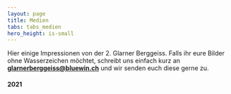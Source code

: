 ```yaml
---
layout: page
title: Medien
tabs: tabs_medien
hero_height: is-small
---
```


Hier einige Impressionen von der 2. Glarner Berggeiss. Falls ihr eure Bilder ohne Wasserzeichen möchtet, schreibt uns einfach kurz an **[glarnerberggeiss@bluewin.ch](mailto:glarnerberggeiss@bluewin.ch)** und wir senden euch diese gerne zu.

#### 2021

<script src="https://cdn.jsdelivr.net/npm/publicalbum@latest/embed-ui.min.js" async></script>
<div class="pa-gallery-player-widget" style="width:100%; height:480px; display:none;"
  data-link="https://photos.app.goo.gl/hFTS9tkVXmt7oswq6"
  data-title="Glarner Berggeiss 2021"
  data-description="127 new photos added to shared album">
  <object data="https://lh3.googleusercontent.com/VEnMdELXfcfWYACVNsrBBoItCwcoss42enLdxX0Am0ZvfZYGqGQItnn_r-eV7IacTVM_DHxMj-3MdxE24KV04ixCq6On2v_JROv2t4A2oj1qCS3Rw3uVgTBGfQ7HxSJh0i9j1DP34g=w1920-h1080"></object>
  <object data="https://lh3.googleusercontent.com/85vxjx7l6jLkIlzlo6jDFFvmUQRVsp9A8F0pD12weKdv4wJl2hhe7mTbSoXnGdfrSEoTlJbNuMZ5cyqscQM1usBXan3q783dj7tdotr2apsblpx_sRdimVeFzcebEMNe4R-YziSGrA=w1920-h1080"></object>
  <object data="https://lh3.googleusercontent.com/1kYia5gQD3BYpKPxdhe95adKxiyQhakZH6I9CnoLrb_U6J0cw-AsUrEhzp8QheI5zzpC8qLSa_syNMoqDIlfnsqcazbewyF5NXzcGhAU4SKCpEDJQRPwiCBLA8ZjNTnR1tGO0sG-1A=w1920-h1080"></object>
  <object data="https://lh3.googleusercontent.com/PtGNmT-QnWr06VnQyI2ak7VU7oYDDiZ5YSpgFT0EsVfTZVRhN7P9uuZ3WvOzTZoghqhqiNhPp_E8PnPHY4t6hOFPxnuTSD966BnnUo3xTi8vhnI235VS1Gf63Ns0f7-kS3d2FtgiuA=w1920-h1080"></object>
  <object data="https://lh3.googleusercontent.com/aSLmjS49PHZdeV31CRiocymASIyD91L7ht0rxjDYWRI1O1AOX2opQTE-FuQlT9HfvrAGrvP-FuzdHMbuYpus5Q0YykrIHcfqYdHJUCTu3zc_kFGnGadgyMa1xhp6O-f3tnPss1QySA=w1920-h1080"></object>
  <object data="https://lh3.googleusercontent.com/MDVWLzGIDCXePSRIZQA0Pu_uCfOyZbq39CdC3bLvML4lWYYovlHo470GtgWYXWnQK2rrwB_jYTHuhZT-kmfyzvWl5HRQJ3_s7kEJ4yM0bZonljvKXef33UDkal4EvOa2o1DQLWICcw=w1920-h1080"></object>
  <object data="https://lh3.googleusercontent.com/6EnHva2W_2poIUb6zN05kz-i4vpHNSV1ioLBNjfIvm0l1By37Ncn_Aunea8MhoGnSnQ-vtRe2e9khzHSCffTFsbImzF_eQI4PPBhx8uTHhlfeLLjBchtcuCuctSrU0r3ZpS6H1vHXA=w1920-h1080"></object>
  <object data="https://lh3.googleusercontent.com/54kJQcdla9qdtIQMmvWJ5UsCWfLL_1c5NsKMn0M1itk-N1MHly91FEkqvWEWfhVy8Qk1G3uXSz2LgGBiyifGbxtyPX7eQVe0HoAtVlwfAi4v3lRQR2ltXo44SF1oR4BjRe5x5DwYHw=w1920-h1080"></object>
  <object data="https://lh3.googleusercontent.com/MVDi_GVP7RlcgX3eLK_OHj6bfJrRSL7oa9lMa7NNJ1LsI-OH5ac7xx9jb-YlIAI9hG0voPNNLLV_SnGAej66FLjchrbu_VrSyqgxEdzNuSkqkYrZG0OhymKTCu3810NuePw7heClUA=w1920-h1080"></object>
  <object data="https://lh3.googleusercontent.com/B2hIQ3p21WRcI1MXdYnSAUcfpO7U_qbniKLiQ35YRDtv_B2tlbeVA7yKkp9g6Je7PpOgQ2shwOZ-HNrAjGq5RJ5p7Mukd7zTuNesa95LuowNv3ueIcQoKNORDyp1wgjrtKoPp2jRrA=w1920-h1080"></object>
  <object data="https://lh3.googleusercontent.com/se-0JC5gAXOiTFhe83-XDLuQt6jxUrr_EzQaf8s0gAjp72_I3sty0YVuP29Swoy9hPWmPmjvsgKiej8pY4qWEbx_Hx2QTqOHWQ9T_u8ez4Au3JTdZcQkusiOXJzzai3OhSqz6aMi2A=w1920-h1080"></object>
  <object data="https://lh3.googleusercontent.com/h6eH-e58fQ0bSs5yKRYFP7tQBjtVe-a1KqSUI2LGv1MAaCWhPhNnoPYhYIcYGY7ezhQiEUyQJkJyWGPILE-hMs_25xQbdW-wFDUbimKJCYVEae3bxZ3Zv9k_zgGL1VyjEamgqPM2PQ=w1920-h1080"></object>
  <object data="https://lh3.googleusercontent.com/hWzZ2GLt6c6h3jceCzGSBBrp8iM_jnOWt8uOjYvVfr2i-mau3kORCSEIISee2pNYyeIQUZ6daL3GS29PlhHiNT0NWJVDFDWvJLTc645YTieWpIq8VAOZy6Ozoor5YX5o9S5jz0iSzA=w1920-h1080"></object>
  <object data="https://lh3.googleusercontent.com/T6mlQY5ijaDntBKgN_ppgQOdC1I2VG2OqZyqOs5_4XcL9b_Ck1G4PYfxfP8dHYXvbW9r8ezSbzV3m1wz29gC4fLT6boDtOxdJAV4TeHfiHmxVE60YJmnQq36ZcPPrQr7bLoW6XLTrw=w1920-h1080"></object>
  <object data="https://lh3.googleusercontent.com/9jcMZukoOJDnbeYx2iM8krbhy4T96f7INdAGy73rVxAruTw88fr21gdUewnvacHksPFg8TLWPUaHKKYf-ucMm20xjJvCykfeKWnP_Nd8Y-7mBwCl9dUfjJfab8dAmXyODhm9IWwudw=w1920-h1080"></object>
  <object data="https://lh3.googleusercontent.com/-NzOhF0qSK-4MAh2ciq-VqK_BGvrhnS01Qr_byKpSfGFU1wHf39Q2HJ4pDeJyP3b_wGE3mdkjhUd4DITuWXy0vNuLGDdZAzlj-A_lrq8CB9rUegt3c_n9WwZXCN6RIWpwcFw7zoqrA=w1920-h1080"></object>
  <object data="https://lh3.googleusercontent.com/25QGyvaAYFWTxwrcOPahHPECisj_D2Lix61mJkl4BHZyOqMWDKizKueNiGE2_7q4f48tmORX2gTtbQXoTyHDF9gBYa09FbuvRA8oIYB34AaaN3gpR-PqNe6J0p5lANH4wkqd4MiOvg=w1920-h1080"></object>
  <object data="https://lh3.googleusercontent.com/_o-MNHCPki-NvViSXr6OfaWecUm58OUpHI4Xi1wGFuq_r1-NkGoTJl-RsIkmeB-Dd8gsjb9Z-RxT0g-_w82prTqyKobEKWWlh8kID1n1O5qMZfrtCto7pCVQCNoiVpBMRnAOLyFTIg=w1920-h1080"></object>
  <object data="https://lh3.googleusercontent.com/JmmuyEvxHjLqcTp9UCMwCmkrjfUTSB-PLfiLpSeCmSelpIXNfMRTN7to2vYDE-5_X914KtwqPgMxc_381lApBKP4gEEnj4UT2gPd2icG0N--uoz95IqjYy7CeX0CnildM2d2KlPumw=w1920-h1080"></object>
  <object data="https://lh3.googleusercontent.com/pi1QLkRnWPPHgO1ZkJBm1XacpXkbpu71oUT0_EMNfYYFrVjgFJrZX4ek88JAoGEMD_1uMVlNXffjKIK8z_ibCLPzURvickkL564jHJZMsUa0Fh0swGUnoekLEETZXYFA7SncRVfoRQ=w1920-h1080"></object>
  <object data="https://lh3.googleusercontent.com/Q7KcQs632cmzSGZmvFaNKm5XogqH12qSV9OOHbVRwVX_4ZRiQKXIAiLZMruaobJmKWnTylaiqi8f6x90b8vkX6X0AZa1Z_NXhiORqswNn877w3ltoHMPxCjAniZiNOzFucGuNcGsQg=w1920-h1080"></object>
  <object data="https://lh3.googleusercontent.com/pXo-X7CUnaZATWBOeeIY7NX9Jh8fta0PE5C_4ixcZzndISnSgCddPZGxMpBJKJgm-CssWLPfb2peHr7CKfcIwGCA8ujCH8C5RCdUKf_PRiVKKQp-xTNwsFhCpZ1eii7MtjZw5X8WYA=w1920-h1080"></object>
  <object data="https://lh3.googleusercontent.com/bMVBqVaObZwS2oo4R0qK81q1lFjkpeduJbwT3xW0gKcGQrjeJE6QUMjamlqx9sCnqf-ihTo0FkazdjgJZr-G6E7bTNxGR-8SRjurRLZLsfbtFLPJURIe5esr6no1YhuTv0Sbr_dYNQ=w1920-h1080"></object>
  <object data="https://lh3.googleusercontent.com/eADSXUWNevYCqHvL213y0_JjjWJiOdP6I05HvEbu3GX85ZPp33cr4uoLAEag7K1P7ZcPVEjMoRWzvJIYtRyAb1rna8vnBQXzQHlNM-st_9K8IFOSuUE7O83CLroFiwnIXdWcWAAMNA=w1920-h1080"></object>
  <object data="https://lh3.googleusercontent.com/FLhTT1I4Q2qVjRGR7XuVkNBmrVpOTIQnA886iM5eg9WCT0x1mSls4OWtLRlrj40vxblLB1G1D5AjSM4q4fNEd0RJllPehbW7mhYO6PRtsRvg1VPhvrcox2Ft6wujJJw2mPVB-lGH5A=w1920-h1080"></object>
  <object data="https://lh3.googleusercontent.com/dmRQ1zTi-9xmyMnHLquPeDljMq_lqx5Owcj5Mys77K5vqh0TnVMar8JGZK9d5k9slT3PMONg5TClPI1NgDEqJNwSM02BBuvHxVbTQ_r6j3JHXwgOK5zBbtlKYE6nHLgTfBKOUg-UlA=w1920-h1080"></object>
  <object data="https://lh3.googleusercontent.com/tjg1MNgKDB7ka_Wk3J4rpHkPHaEM5hWJ7C7O5l35IZZIXs3F5LrgWyTu8V6n--oQ-mbCsuYnWLbFtRsF29j0EZXgXsDv6MmTnRFcNrjkTJlgZBCRcaPptbGVg2LBCPC6XOSxvQ0zoQ=w1920-h1080"></object>
  <object data="https://lh3.googleusercontent.com/YUmTAK_6Et89NFSAy7d5_D_OcNZlckM0EDdNIE35ldjMcxUS1dOP03ce1ME2Ygwy-8N8u8As5wzZS7QMAbwI6RHSIqIy0z6mxLF6zWR7auh4eu73J9r96npKdQRwNUIhOB0bsnAaug=w1920-h1080"></object>
  <object data="https://lh3.googleusercontent.com/TEyHoVfIVvXT1SwhwJc-Pf1sViQvpKeZytko-s5m1yRLEAIMz2hoQFoP_vXWJuC1VHDWsoR0NrLY-2miruQgolzMI6xyHyCxhV8L9_HxcHNBWKa3q8N9sgtyyckh1X6duTEN_S9JVw=w1920-h1080"></object>
  <object data="https://lh3.googleusercontent.com/U3pizrPhLADautAGxMzji_ovEfkLcSpP3NhkvEkt8d92FK-enDVpUw5X3l3V--yFdElsAXTL8lR3xU0TUjDrzpiVCjR-tLzf__PvFiNC1HpSXQr6BKX9RnaAii92fFdCAmQi1KS44A=w1920-h1080"></object>
  <object data="https://lh3.googleusercontent.com/RDwK4fbwQ_Q0vEcRhz9UcZDV_cSy3cK1adjICShg6EgF4ZBdWKQQ18V2_35GdDA7OIGDe5qOe15hUMV1tgPpaxC3Qu2mjiKTsiVubmBEm639qOYvm1HKJcw_1aIQWdcWiYa07td1lA=w1920-h1080"></object>
  <object data="https://lh3.googleusercontent.com/Ph_OlRB5jscPsICyjjiHOTWgxnlsnD-nKUEYSQgZRbPxSnhhzUtghTjKCP_UECYsv2H1MYGuApcHFG9kYDXX5Xg_bbqL0vpqGnJOWlUt48JLNM3leIT4NmDOA6EXR1Vazzz5C-Nskg=w1920-h1080"></object>
  <object data="https://lh3.googleusercontent.com/5RLFcUDBOGnJUYOO5Z8ZRB2388Xb6GFhRNv5AOmzzJH7InIxv-KoJF6_tPYQgMcCZt5cFah-XpKBm491oYcQgAkHrHpvrRjBxZyxGS8xhWQ2kEJ-MZHPUFKL0yrJttykdMxTEPIcdQ=w1920-h1080"></object>
  <object data="https://lh3.googleusercontent.com/nauNy1Mdoap-FNVkb7sMkbHHtZmZb04E6Lx4JhrFl5d6Yka2SWaK0bT7At6K5pkJGGK3Vi-IC_BuXe9-pvT-h4dIfoFiSXLMtllu4V76bFB9gsqjEKurXAs7JFPpZNwx7gqNdKapdA=w1920-h1080"></object>
  <object data="https://lh3.googleusercontent.com/7vE_KDygKYY7O9WUDkwMy87UGjlf4KkKlvK70BaKInRjCchKIU8eYeQUdJqjUsWaWsmC8Kr863JmpmSCxM3GggshNLNVQ_61-lZ1TlbfNzGOC6J_5CLSze007DUGYpYpFzaEcmg8zg=w1920-h1080"></object>
  <object data="https://lh3.googleusercontent.com/-I2ZWQ04-W5Ux-bAmh3j7TyOtUlLlqgpFbf3gOJSpzqhd9CYX9ZBwDi_7gkxrB_hLayEPSMh9oIhZzVjctET7HQQw4wtrCJmD-1u7dJh8WI5vU-bO1du7jjQwGqVF_xUByvtDzJH3g=w1920-h1080"></object>
  <object data="https://lh3.googleusercontent.com/OnQBxEBp09fv1fr9pQFFRaftJQBHyO8lhovbfd2VEC_rO8vVxYskC9iLFiv6KCzi8uifguP57Dxkzlc8ZQ4uYAbRRcyaOKHJ_8PadtxRC-N6dzB1DgQaevLzysBjUXZS9UVbXbTcOQ=w1920-h1080"></object>
  <object data="https://lh3.googleusercontent.com/l7mtbxkYm9bHfUZ94ST-DsjdJJdPaKxht_CUCeV9_6S7MyeY3tHsdamTVjE_dOkBpeod0-SpAAsfYlNR88bMXRpjJubaiKsJZ2elQ31fn5kpOMBBppcwCj7L6huBaD-ckVLFlahX3Q=w1920-h1080"></object>
  <object data="https://lh3.googleusercontent.com/bqgoVcQ1_gqhGjjnhy6OzW4y_f7k4_xBlYiZa-o9NlwMOABAGLbzn0AP7FUT83j8EndI6NvD02E9WzGyoa3XWW1Aaw_h258zP_Q9zDghcEBgT2VE8v-iYKZOEvDb6nZItFysf13Qng=w1920-h1080"></object>
  <object data="https://lh3.googleusercontent.com/tZADeFeYWfKq5bbfCnK7qsmud4LbKFaftzPtiH6srt1l3U5rtyelf9MW4N1eCxTdVZCXx2V3dmDf6Nz4tGWa4Wnf2QCotB4q8sBDNTpnJU0gbin1pt5OE59W9yT4BEiYc77GFqnjew=w1920-h1080"></object>
  <object data="https://lh3.googleusercontent.com/EDfhCYzaMasMAgdlPMTB1Ij_uyNpyTd0kuc9Emur2xoTFYLmhOnjPEEsR_Tc7tQysi6nFugDTY6_7r0AUaEatwvlELq6up1KY_hAyVg55A_JzAkokjL3Yf4A7z_2Af2MSmyBZ-r3Zg=w1920-h1080"></object>
  <object data="https://lh3.googleusercontent.com/IoyxafKNo0YcL8w7il2z3nDquHsZdGt2i1771MGLwdU7WHtYkqJd5qOnehQ2X-GStybB_0rTKcEI51WhQPFjbGVaihFOumhUKHcaRAMYIyPvv4MfLVtcdjAdezZViNG5L-BKYKbrlw=w1920-h1080"></object>
  <object data="https://lh3.googleusercontent.com/TuwBd4OPHne8MVfiRTiH5qZ_320u_OxyNiuWhskDjU7NFC7ylIjMd2-DbYIPSBwUTJ4mvqZAGt69qk1-e2uoKpx9nQaBbbSFciYgjEoK_ZOrRfMWeZjbx6JwdGgJFr1BNmX_gx290Q=w1920-h1080"></object>
  <object data="https://lh3.googleusercontent.com/cxPpATRjNEVV0hdXR9Uv3bq91GG_2Q4GFbRrKsK8ThAKj-ErD1rV9nHK5YbC3B-R6LwCaEKMb3Ba79fnV8nj9PWOPwWh2gJx2FIh4XNB7ywj3bi4FlkL5kXB4OigyCNDAmPeTNLc7g=w1920-h1080"></object>
  <object data="https://lh3.googleusercontent.com/R3X_9pdRRCJ_9IH87CC6tWZQAmw56ZPrjLOyNTavcb1W-exbfX-F_R-XfVh77-UhiW-cSRJ-P1oOozzG9pWrPmVsBTMvXdTU4Mtj-UexXjwiOj7orGIsRctz-OTJbTRoZAdpsqnbZA=w1920-h1080"></object>
  <object data="https://lh3.googleusercontent.com/33Hx8ng3vkLz-WSmUJ9EYRQEoxrsmvsQDtBnuIsQ_EUXdsokXoWY241bsSSaMFu75ahUXKR2xmDMXgxcsjArirE1Y4mPUBQPL84Vf-1z1VhQzi4pB21QEbqf_WSVLOnHwE0SfpPWww=w1920-h1080"></object>
  <object data="https://lh3.googleusercontent.com/5Q4MUawmDZOeZPK6VeBs8b9zluB1svHTCnbskHsej5C93b0svY-Jzkw3aT0RDM6UZ1VJBTO5q9x1mgeWoVppfi9BfWSlTopqzVFVqX2r7_uiwRw7hULumqtWqfSocE-EOrO3poVGhg=w1920-h1080"></object>
  <object data="https://lh3.googleusercontent.com/zpCPeHYsPh7G9am-4Pr6vkQXDzGz-wkGP4vQs4INeZbcpuOjMte_9WNe5BX4yIpDmDv1S694XX3rP8RacFqEn2Fg-ydiT5_JXOIkJ6NuaG-fvZBjI2SuglarY-DcgE6X1mwhD7_9Qg=w1920-h1080"></object>
  <object data="https://lh3.googleusercontent.com/jIkkljGzBNTEPeoRcd9rYtnxbsB5DO5K0gHNT_VrKzhSCL2yLIUYahr305P7YxwyXE3W79YEHfHYG9CEaKVEoBpso8Qh5XHnYcOWB3oc0ObCzTYdzYQdyXBMRk7_Kjl4LugHXGoBww=w1920-h1080"></object>
  <object data="https://lh3.googleusercontent.com/_EQRC7IXPfZ2zLLW3-TUf6r8QjG46OGWmpYILuTo8-qEKh_9uxeTiTWTQr_j0Rj4FzSdolxvC7S9hh1Srou2fje1ghznwcMB8QMXCTKj_f4zMAD-Wf6dfopp9VjPFmGABlo5JFVPsw=w1920-h1080"></object>
  <object data="https://lh3.googleusercontent.com/OG4vGNDid7qsqBHrzKGs8HK1ipzkO92wLBzU27PcSw8pp8sg0RsMCkCAL-vKeicXYIgcfYSynODcQqYxo-1gNFtJeqNIzL8cpwtO5lLt9johURaFtjVA9Ssu_nv2OeJW0hIqqOw_5Q=w1920-h1080"></object>
  <object data="https://lh3.googleusercontent.com/tfDYWZ8N5Sct5ZqRu9W66Vt-wQam4l4J19fDqdsMA37y4bOnFx03afE5-X8GKWxx7sPceIFdz03JdEj-Q-KQyKm6RfcXvturfzcYXb5hazRUdF75n32e9l5_ByzjiZmHT21Y_kSCZg=w1920-h1080"></object>
  <object data="https://lh3.googleusercontent.com/xi-YaWEFk2rdH0C15-7dncNaBgQI6gwCjVMXqdskgUzvadqfRwOFM0Aucmr1wx4U9wiOOLYEo2RXQ9NyhjgWTZA85E_T38qODJmW9gdi_HEFuxk4eXb1TZ--5xZ3d5cDZu0ONBYUqQ=w1920-h1080"></object>
  <object data="https://lh3.googleusercontent.com/4ovc8yvqo840v5J2OVq9wBNK06ip0tyLo7OKW8FdDT-0n9a-kSiSJhhHalDfcn65wqSaQ8ikgfrgq_RJykbPkHAZu0ukzyDUCnO0T-rervelO_CfLQgHxsHzjxFakSvkydZ0r5B-SQ=w1920-h1080"></object>
  <object data="https://lh3.googleusercontent.com/ho5fDbfYEwA4vfvgihSvAMtS0MBPD-LHbjx9tNJPQQ_Wb9fOWjKmhEV9lcDPuuUP5XwKrkFIWCDq1BfnHgOJ68rhRjNQXEFllMG2vIX9VVnncN5Es3BZUuPHVLNNyhy656taKXhxlg=w1920-h1080"></object>
  <object data="https://lh3.googleusercontent.com/eaKorBMtqxyoc3vGcrc0gLre8eRtUTJd41vF9iCDFrqTVWh63xjD1meH-ZjxtjoptkVhjIZE2XdvmiPyjmq0tHi_MrLucszRs7_qvQWjcKWjsXRgBfDDSZDXEtoOXKQwajYXZz_USw=w1920-h1080"></object>
  <object data="https://lh3.googleusercontent.com/9dIXY08165SuI4kFawm-wFHwLixWxmN-r7XETEDYIuy3TvGFHF4Tf2CrOTSc6H_ea5dzyDYifMP6u4PGt5zXWIVVPyJFf64PkmnZJLuR_S0H8hc2HxM4NILtQwYWRpHl4a-9XQUleQ=w1920-h1080"></object>
  <object data="https://lh3.googleusercontent.com/WA4s1eKAwnFBYZjOxlGsfufu3MUbGpP6Oy2nqsGiM-Wz0fRH5_IS_vXnY3_dnqozR3BiANAoCuj1PDr6McCADErahyvewjXDU0pvMQ39rA3MUZ3jAyG2liQeEeebzSIXxnbHLWssUg=w1920-h1080"></object>
  <object data="https://lh3.googleusercontent.com/z9megRvudb7whAE3I4S7uBHmJAJzRAq5VAZW_-zrZp3f5l4jM2a0cPDbVS5RfJcc3DZUr2EmfbDegSFhM-RXzD9ZDcJy5nX8E1hyo3JU_3aqQL2Q_UbPgRPYstk2kR1sq_JWZLgsYA=w1920-h1080"></object>
  <object data="https://lh3.googleusercontent.com/hDgGf2rP5LVSgHiN1SAaltPB0NHAUCXYjU4LBc5Bj1ckqXSDoNJA0JHyWSBKMBy_o2ekaBlr4JU1VJWad2MhGKUWlkN4P5JY-90l1_kD5-SX55GMv_vgvKq_S-soqPZ2SkAm1-gOlw=w1920-h1080"></object>
  <object data="https://lh3.googleusercontent.com/CfllMeEuKBtaqihXkUPmEvROGrpv3aN172BsrLKQTKV3FCN5dN2A4ekDpBY2XG5Ipswf_bdhiEDTuan6kmCJDiQ8gVsta3hcUPf4LuSbha8P4nXOw8DvpBgAINO6wXkIK0Vpsj7DTQ=w1920-h1080"></object>
  <object data="https://lh3.googleusercontent.com/-PTJVpTogCm-KQTLSe9RPM7UbCEo5RHf8HC2JQ6Dq5ubamuS2_7A9yYj5QgiNu9aTjEa1UTewS-12ib8pFeDnVO6SReeNmcPDQmYJLDjsMRKPxuCjH5_bAsRzqIdTy9T0nHYmAwL-Q=w1920-h1080"></object>
  <object data="https://lh3.googleusercontent.com/MUqN146oXJ4MtKOW9hNMpIT2X9CcETI_hmI4VTNlHMeMblEz_FdB1KJioTMbrUGoN3c8VROkkwnQ0wUTJ3kvEk1Xa0gYE5pEtpA17UHAWj21X_H5AKj7y_1GUfw9MZT4dxlU6ld-ew=w1920-h1080"></object>
  <object data="https://lh3.googleusercontent.com/Qxve_wQ-uz1zlCfkyGpuQCRicGSwU6yS9Cwv8endi7hpeDN-tzL0PCdl-8vd7JfuXyWK-UEyhXGZKFDJSMf8MktLavmxg3qaOHu1i6cn_uiHEZpTbiuGS6USQFtf3yBkHBJ1nIZppQ=w1920-h1080"></object>
  <object data="https://lh3.googleusercontent.com/H1JqvVfckvPZC_KFQoqxlUgByPHyimKlHaXIWkrQGGBs3-A499ZixLpryfGfFu4IJ4nWyMvNbj048Q2ez45ssQU4RjMwfn1jG30G417PbqSkuWq7IaWViSAJJZEOCNwGvmEHyv6Z-w=w1920-h1080"></object>
  <object data="https://lh3.googleusercontent.com/_yZyJ2HgKcX3MQweicoJvBX-Pp451nTeKBskFEWfNTV35iQFce0phCO7sr5HO7o0TzPv-LNqIerjOfOTDrRlwx3tUkWK20w65oF0XibQgqRTA5mPIZRxEREw_yGtfIkVVj10MwjKCg=w1920-h1080"></object>
  <object data="https://lh3.googleusercontent.com/jEqQFKrOjkV5KT_ZZnr5EXBA3EIVz_nVWXz-K8heIJIi2sHs-ofqeunHRpKsEOoK_i_I1y7tGuS2qnsjCFoOYfQAINDZZMP5H6clQhHEjZF2ioMXVrEOfSFokWR8sD4h38SdudAJhg=w1920-h1080"></object>
  <object data="https://lh3.googleusercontent.com/w-sKNM3vgNPeXjbok1Qo2EAfnOIw_VxnteiupB-ExNz4r5ECLzfJ5ZayIn6fty1lJzOlGH8mH8AwxeO8vs0trII_WT0_oEQxmHwXQA47UnWxeNpFEmS1C5mRWYmlqMowmXf81gguPw=w1920-h1080"></object>
  <object data="https://lh3.googleusercontent.com/gCmmB27ixL28NDS6W5tNP95LK_CligAFPWbuyayVPL4mZ4qS6XTIhH6wHrKQUYJVG2OgfySXbry5AMhNlqtVcYlQehurnLgvLQSoEECN9oD86WIkJQQ5RiHxrwDwymVEh0KcKsyWrA=w1920-h1080"></object>
  <object data="https://lh3.googleusercontent.com/tU7guGHcUAXYXuxGKxk194zZ5JXdfbouPndQMx7q6uIAKwmcgkki9ysw8I_CO_M8fGDqreXHPRWHxBLxgsKAh0mdnpr7Qtgb4UEytIBi3XqroafvW96LxxMnA2qKQl5NgBGys3BC8g=w1920-h1080"></object>
  <object data="https://lh3.googleusercontent.com/7n6WbP7pAQzmlPV-fGZqC1W9AuPpjWuOZHuD2C7wIRc_ZHapehQ8CGnE-Swh2uAfDfCu6S87hyS92-zTEtuAmrfx3afGt2lulHImYYZHcBoO8sXkXg28U5UXSaI9WwPnSg3T8UBOsA=w1920-h1080"></object>
  <object data="https://lh3.googleusercontent.com/0pA86B2KVJABGrro7l3B5F6MrzVbZ2mAWdgap_QtnC3ogYpZLMki9nbU5V-SwOVbIh6M4sKdrWZDdcwO26rFfDjZUbh2YaooDiIRCFm5PfZEAf1nW2prBWB3_3vbkAwKbQRvMfS-Kw=w1920-h1080"></object>
  <object data="https://lh3.googleusercontent.com/grxOqTqQtqS-vqDdGEFEpA1z2WQHzQo0xnMtkNEjE4ES4kUNp31ShHG9lmLkN8tXVwlT5xmw28Z0Yf-lyJl6wQXgqkSb0Xm5HH2wTsxl17njQMYoQQvGJAsY5FJr_HphkQTjcWumNw=w1920-h1080"></object>
  <object data="https://lh3.googleusercontent.com/Ijxj5LoycymkpOC6JBIS0wLtqNi23rmpZP1biHaBT62xI6oU09YvEauw17OgHN1N0L2DYGHwcCwPGqgyCEfaqv8EN58HoGm5Gl5kgusCRqydZuNr58Yg7l2MZsGaNl-fdNRSaynC0w=w1920-h1080"></object>
  <object data="https://lh3.googleusercontent.com/HvY1o8AYcKRy4V-KIofz2R-vOThL6HUUiqSPKBnQkX-BbLMGKiCKznIduxKT6PdrKk4YrcbxH5l_Bkxu05bTSe2WYOY4T3EKawvLaGFCOll0-VFo6jPX1vw__t68K2RFwUhHyINH1A=w1920-h1080"></object>
  <object data="https://lh3.googleusercontent.com/RkFXexZpfmMJlba6uiskO39JrD5ZlTamZhKSKwN5QAK0NVGRdf3JIsPxkcbCjKpcKnIw4JfLeZeetkLsr3RXpjN1wuJdN_RhfeO49MVcFQ0iO5VLhTaV_eF9XpF91Ekv_aCtabe4Fw=w1920-h1080"></object>
  <object data="https://lh3.googleusercontent.com/o37QtrRodEGrDN0cuX_nr1eLAdbboLRDQfIvBiVJZL0sIgf7pGysjAEIHwQvuB52PMKnP_FYMYNs-RqSKHuqneQ8fBRRFyhgakYwNQvtTDDi9ineeZ4L2R3A7y7Tt9pT9tvLL7EKeg=w1920-h1080"></object>
  <object data="https://lh3.googleusercontent.com/MgMQ6vpI5KX4jByne4YOTwxM9ij_fQ9t3Y1Gq7tMm25Hj2IzSoNT8GSrE864SJA0gZOmvgXXlu-OBf-QRb3JEXGcDXTPWbSSajkLX6H8Z4xuMGn8c9cKjHRkSDl9yLf_o4GZfs28yw=w1920-h1080"></object>
  <object data="https://lh3.googleusercontent.com/PMTq-qTptXqWUaZZ93_wYEUTGqWGi4wlQ793fEygojHvaVmB1A0pFXmE8zweG2o0PPSCubhAp9cr2XtB5TWkjQjiWXcGy5gIHxJ_o7TneRwt_zaa-o9dM0s9d0l4oL5JEF7mA7Uy2g=w1920-h1080"></object>
  <object data="https://lh3.googleusercontent.com/2hECV9vkpebVJbqSNSoASbKOOtnf0kc9emeSZBkD-GrJz4R6kkSL-zCp4RyAk--_EiqiW92mGvXtGmBOlFzwAZMSs0L4a9PAzywK0NOAZVejQdOtaHlhlt24u_L4Pm3INTiVJO_frQ=w1920-h1080"></object>
  <object data="https://lh3.googleusercontent.com/aeALJ4DJoYYoOKa3LvZGd_I2XsdxUYb9E_Y1ZgFPZtCOFyitJis2ZHQrLD2KqukA_ZLxltrc1rv9fufJ1dCgXKm4izvgBkrFYD-oTYIHxJZZB_4Q-w6nDKO-tlXw30Ght-PR8H5nkA=w1920-h1080"></object>
  <object data="https://lh3.googleusercontent.com/vjGg3x3vA8wffXyVrFP9f_KcjKsBDkUCKlchDwJi-owjV5ZvWiS_hS5IlVchGo_NSeWCvJtL0StefteGhcsrVLR_VxYVHVurykDAEQH2AEuHlb_3YQwt1y9EuIUZxwh2neuTI-ivzQ=w1920-h1080"></object>
  <object data="https://lh3.googleusercontent.com/oQJNbuvKFlnTIhuoadIc-AEF401V0buuGY-U_BMOzY1Q9asQZboS1zNRWdJPrYlyC4tEHBtdHP6MCQxN4djrO9_W2ZhMPGhdD4WUYXIlGinNf9bTYnIqrZ3f1UZqnvyof7xdSI7dVA=w1920-h1080"></object>
  <object data="https://lh3.googleusercontent.com/O9NbWWpjNpFUNuqY7ytPvbDJp4oSWTxO3LDR_P1vjvr9xz5-mIvRNkE9pKSN0A9XQBZ-_abgQXKyDKKWM_RneOSY-yJLbiMd9UFSF_RAEQUp7y7521lvSWWTnc7PBeleNZtqNoe1Nw=w1920-h1080"></object>
  <object data="https://lh3.googleusercontent.com/zubXKxiis6Q4I630kRqMFneWmBWtgnHDUk02ffij-RwXXi0rACEo7cZdZ9N5Rz7migOLAImLKFImhULqMR55xA2MxQ5G55TVDVyXe0ZIcH-DNK6L28REQcUpnXHlO9DfqSvlhxtqnw=w1920-h1080"></object>
  <object data="https://lh3.googleusercontent.com/aiRxlwq25Qk0cFro5PKmft3L3vtG88Rp7XV309d3Yj-tK8iCfk0LAolnANcMtNeoyTmKxKQRKylM2pmxwApiq119sidtTqJommKfj6hij3kPrVQoqXaKYJNpiBwxzzj_qh-0sUiObw=w1920-h1080"></object>
  <object data="https://lh3.googleusercontent.com/102mu5ymxdNF4vPhu2CRdvvg46nLQMxR8nHgCwBfs7NDv4PL6_zFZmW8lAcPTJ_o3lpYV1bt4vmRdBM8Z3KKGxgpa0527VOUmluIxP6ucC-X0qGkhm4M_9V7qCh-BLMod356ppDheA=w1920-h1080"></object>
  <object data="https://lh3.googleusercontent.com/uzkVYLa-fg7Dy_dGA4GRpOLcz2iJ_fSk_I0MoVKg63jFGkwPucxwzVc9EKZJaKhgpYy3C401nBvgl7d-tvSpZJpAyjVx7B7dbH3Z1R3x0Yml8ZT_kdF3PGfKRrVZUVVdvr_DTMrPfQ=w1920-h1080"></object>
  <object data="https://lh3.googleusercontent.com/1XJh8daYlYp8VZGyIybl8sag3B9ZpdzahH7ZT9tfsUVXKfsBHV0IKjqTkKJ_tkDNahu4OsB5zIHKU5Gwpx9K9ycpylwDkLBRu9tHgxd6rsJh0QVJfwMgLOBhXO_wPSezP0qJpmayyw=w1920-h1080"></object>
  <object data="https://lh3.googleusercontent.com/Dk0Cb1QV02CWo4po7dGcs18F6sT_O2kEbh6pF9Np3hZWEMmdwotmU2VLL5feT3qVU0RPQLbhR4JQHBn8LL-M6UA4UcZ_7H-xc5hDdJ4NbCXFI8R2nMO4GbPhtv088bnLd4-Fv6H_OA=w1920-h1080"></object>
  <object data="https://lh3.googleusercontent.com/AyBc8Da8Xx_PNKNqaKuqNfc5foqmAWoOKM8obV7bt1Lt_BoMuC1YwoXVeToSXiS3wsYybgo_gXgBXyGioqwPRrhyZEtLLV_Eunt16dyZuTuwBf0ttLxJXt5b3bgrAEAk7k1mF0yatQ=w1920-h1080"></object>
  <object data="https://lh3.googleusercontent.com/AKqe-ZPNLFFf3EdbtWLVg2GPYyO2G-61UKS_FPG3AZWo6ieNwj6676LC-jHhlNMkHxpOqLiEe_Y9iT4_JUjHepYSmxG8HoFhKQN9bB5RGKzmGuIxN6KxlCAU418AnbAZlq0KACBwFQ=w1920-h1080"></object>
  <object data="https://lh3.googleusercontent.com/wb0Yl124k9t4u8q-e6e41rL2Kg6NDOJy7arpVkrvEKvRK54dMvpIrdXWFkeGMZvPz2XH2Kq6gUKbR05Mi4olDVuhgiV1f2anygsjHLTf_Mi04a9TuiF7xjQcXQznf2S2yrH14GCKcA=w1920-h1080"></object>
  <object data="https://lh3.googleusercontent.com/-I8dPks525pKnrvgx1ys1cXA5M0Q9pzK3euW8kvI4VzXBJuqPZmO9louQbZqGgb_TvInOmBUoV_MyJhmILwtxEFkncLBSy5PEpGx3dzHnrVQ7mmYFZmhdFhp4c0Xl9otOVTzxCOddQ=w1920-h1080"></object>
  <object data="https://lh3.googleusercontent.com/QoveMi-3RZfjAOfV96Z5njUgBwlbLDENfIWBUDO-MPum1lJLEUV7ZENCPadrHGc4qheWADiLFJUaqKrwnaz6I56vBDRBLEPCxgyXou-lWh_JLJgrz5helYdPGi8F8AawTE3k3cmFMQ=w1920-h1080"></object>
  <object data="https://lh3.googleusercontent.com/6HKrl3EP-lBorlq_I0jV6K_0FpOXEwMC5A9VCUT4aGlckFuHvcJGSSrEam1vzQzS5qnWFGskGzL6Xz3ef8sl9CEczvvWlUfyKFRorjj-z05gXeMEpWbO8Jzin_4VpLdmFlZT8Shgfg=w1920-h1080"></object>
  <object data="https://lh3.googleusercontent.com/4eGvyYEn4C84nzNmNgQz5bWTGYnS305mKkg5OEw9msjgNjmBYR0sX6qB7ydFFvjb5wl13YgO226KsbDvWySbUh7Jut0vmlzGxPRhsct6So0E_Z0zQNAaqz0CpXh-TWfKq_DiObqVWQ=w1920-h1080"></object>
  <object data="https://lh3.googleusercontent.com/QqpIYt2cJnmP5oROlxlBwbFYEw_bFmpdIrasLC08eGpwsUr6EhT4zIe1JIb9nAuewmdYUwtIepYqabbt5scOl60CTWKm8bA7tQPtO8qbjbXdy7ThcyodSJuG-dZPSbjPkJcV21tW-A=w1920-h1080"></object>
  <object data="https://lh3.googleusercontent.com/dxf6ziiI5foFbkDb8zNmNcYqK91mKr3Q69eAdbpaPqRLoQnbuRas-akV1wH3fW_zpG_6hqsRxf-8_9_lacSMDhLSxSHaNpEW55Kx0vwENHo5FHncyvEVgpSlhnoT7RGyUcQZ8LUxaA=w1920-h1080"></object>
  <object data="https://lh3.googleusercontent.com/6_HazR8tO1CtWUmuhCL2IU8LcG9X5tRaunAX_705Wwg7gToPSYa4caCX3Rk0bcfBnnQ0HNvGv_YssYwTxiwzHPpegNrLJdhXmWCsHAWrVHt31f4JpjvaC4n6pyeDHN989ej7yzv4WQ=w1920-h1080"></object>
  <object data="https://lh3.googleusercontent.com/NkXRYqxQ3IazP0JlGHBRLP_jre0uTotfh4Vc7_owZlero8a0JtPk9nu5e0XBIpnMih8BFFvoz5hTi38zdVJlaWZO2b9EP8k9vjzztPNR05GjKiqrZFJndSycDOKjmN18pEd8HUiDsQ=w1920-h1080"></object>
  <object data="https://lh3.googleusercontent.com/MEJQMIpgwghBBwcb-WgfkYcYm_GXlWds6QR81ph1cAf3X1-1pFoun1la3HXhO3xgGabazEEjOQgj9r9dz27MZLfpkWlVj2JEg_A0r4OHgTa2UgPx5Q5W7LGpa6vWs8KZLr5D9U9enw=w1920-h1080"></object>
  <object data="https://lh3.googleusercontent.com/xX87XELbaRTMhjrqBqv2lr68LVyteZ89QNPOGHlcjJWXtMqB4KJ0WregZ5Bdidnv_Ix6bMXAcqhiqpQUyKBT-7ZpoiDHsLKOR3G0-COAE2wlqHKXd6G1rNdgypipArtJzm2Yj02l4g=w1920-h1080"></object>
  <object data="https://lh3.googleusercontent.com/UPVjEHSybf8diHRH9bhi-kWl36AKsA8UaUz32Se6fWc_r9tWcjwGqP7B7fkERecqyY9-b1WaWNQnT-eoHYstVUnYGQ0I9N0CTPjLF5Ivo65kK2n4hoFQzXzXb_rnbc1CWiZsSghBTQ=w1920-h1080"></object>
  <object data="https://lh3.googleusercontent.com/mgjnMlOn9jakMgxx0WXbYq3Dep--idChKMkbsyUI5YhneXdAnZnn5rlVIwI9fajW6kgbEMaBoCr_YbsMRozETR76V3CU7a6fRXfElgfbNkDGyZKgJaDSO6v7UIqZxpH46lOC98wySQ=w1920-h1080"></object>
  <object data="https://lh3.googleusercontent.com/NHMBWd226IcCN5enh6gyRAMGn91q9YBeOB-JiU9jcr3DPZ3F79DEfJXwDaDtVBX5JzlQXCWfSEkbRx99t2zRmdzAYczOL3HSi4V7aw5NfD9Ry-n8aqab3TLCD3c0hYvAsVo9-c78nw=w1920-h1080"></object>
  <object data="https://lh3.googleusercontent.com/ZZ3fdOX75H6wvG0hktXnkLt0k77zex46riMzSDX7erLR6ZEyuO-p5xFpDoeDxzXTaS5tAdrOmygroN9lDTFyDdGBVhhihV35q06TRXM2mBETuZlgS-0CrJcFFZRkhLG_RpOkf0sSdw=w1920-h1080"></object>
  <object data="https://lh3.googleusercontent.com/8WH3scBGT4i5UoCw0Xc0HLVbeTk_MDYn1MvLQg5JDPJDEUXzlacVuEeNInMs0kuAgmStnAty4JT9NkY-fH1KxdSZ_RADFDaWiPNYmYadfomA-c2qI3kTw9VrIyJiNnNKLdCNMjiEDA=w1920-h1080"></object>
  <object data="https://lh3.googleusercontent.com/xE0SDb1ekC4237foU6b5ko3_TSI_40fozSiMtwPLffr0XXln1L0koOEpyxhw9TfNsOd0Kc14Zlqfgghg3_2yMiLoCK723CA1NHjLwNMwuSPNAaIedeqP0uhuqxMIYs9_mmhbDNdodg=w1920-h1080"></object>
  <object data="https://lh3.googleusercontent.com/y38eQSpL0Bj0XI-kIDi9NLhtLxxtb779ASPeWplRORVfqG-pheRBVK101jxGcg2lnoZlfvrbGAuCySbCPueYJuOqIqhPWIChTQLIgO1QRo6nlUxukduwEaw5HEhHOkfINzjVNZnJVA=w1920-h1080"></object>
  <object data="https://lh3.googleusercontent.com/SP9SadmiVr-B5IJe59qXsOoGPcrbNdEFMX9RoLGUYmGpR9vhTZY_UHbRFYvpQ2GRY-0wvDSTsS6cJWMMH87Djqozk8b3NFOBZcX3H0vrjVZemr32Sx6SQJ4vgt4uryvM8jV10hplaw=w1920-h1080"></object>
  <object data="https://lh3.googleusercontent.com/LuNyXoF_pKarFKECneW6LGtIs-TjnvVK50iqDPfRQ_BkLv6tFpaipt0qco2GZs4HE2LauxJwoLR1k4pBZEfPV7Kd14U0HLuSPrD31-C9eJ4y8hSx8_0PsKEoKLQiScfprxyef6PGZw=w1920-h1080"></object>
  <object data="https://lh3.googleusercontent.com/BLHcWfHsh60_YdMooIWInHKRYRaziHhISoAV0QCQM4xKcgaYH1Z7u-72IMWbkuE37_Y0uY3N85X2gn0j9Sm2L62nzqAG9gBk0rNEVg7tXzAuSyH3BqwQwO49ZDm3c0x1Q4IHOyeusQ=w1920-h1080"></object>
  <object data="https://lh3.googleusercontent.com/6Iui3C_ZRp7sqo0j6K2UAJMQe4jQvQElPHUKYeGgQr9dIt3k_tsTYJHWgLrd79cBADUan9FvesB3vZ320ursgRBD6PeMmKXXo333aRJ5gMI0ZBE-2ri93RuTUglJ0M6wo3x4tgtwgg=w1920-h1080"></object>
  <object data="https://lh3.googleusercontent.com/KXzkly9k-MsDgQgpMFv7zlmD91glVmc5SdSeODdvIBzKLhjISbRy8fBpxesNtd0b1j9LyGtxYJhxRmGhXW2ET3TJQy80ZD88mKmuh1_PYsK0-SFGoTJCClwTiDPbZJQ_DMbPEjb-4Q=w1920-h1080"></object>
  <object data="https://lh3.googleusercontent.com/VqEd1ZS82d5iUaqoso-LdGY3KlpHSknwKb3M0eX8uZ4mL9v6hyh2R65hI2lIbYdb5nNsh8FUbc_gX0TvwaoVfoGpRDEJVBSJWPKm84ikVXvYqa3LLg2C47c1BQ7I12G6CFAwbO0-EQ=w1920-h1080"></object>
  <object data="https://lh3.googleusercontent.com/u9XPj1Dgw7w24Ru6dk_mHKORpeO_FyG27LLf1JaodJdQTxSz5lj7zMxwqHaTVIAjUEubIAVJjxGvREgH1mMJ8swTvok1f1c4FY6ROeEH2oVPgM1qhVlADbzzCnKLwxszVaZWwNr2Fg=w1920-h1080"></object>
  <object data="https://lh3.googleusercontent.com/PpUmXXMpSGxDRCHuA9_bKi_lWNQz6tZm6xFeIfQCosuvV5gWAVigw39L_OtGqXFcvcpV3ZVeqxPlUUHQsxWEq_n0na3GFwOBNIQ1YgTbmJnipe3bDY39hKSworkiRNTvxXSVe2udOQ=w1920-h1080"></object>
  <object data="https://lh3.googleusercontent.com/loHb5TiyRlBQBxeEGI4ihzDouEuXOG_34PVbQnGaXQJST5CqEb1smQoEwq6Y50Wzro-dK6T8DyBcKsPqp6i3dcHfvGPhQ3JByytcEbfo84AolcfENNeTd2UZpeaKQLxKTk-hKui0nQ=w1920-h1080"></object>
  <object data="https://lh3.googleusercontent.com/hQwmB7dXUTzOxdWcovqJGyUFSl4d6MgbcpWhon82nUw4eqWfWkYjaqTaOvDRXezlq7kdSag0QNNPlO6vjl7Y6PFl83vyPeRuJ-_UiEGW_wNfdFw0F8eauWDT6nBOWNyVfuR2wthdtA=w1920-h1080"></object>
  <object data="https://lh3.googleusercontent.com/g423uXFXJ6RlihOZFVp6VqRlCOtqS5jVSLPfdB-x4F1uIQ08Hg1_ogDXjbjKsxDRrxtVniQy-dqnyseL9ioZhMwcWoZkx8CDaXmBnccLRMAS15nZX6ZNrz1tgGEuEs3S0nuzI4vwwQ=w1920-h1080"></object>
  <object data="https://lh3.googleusercontent.com/wSrFEBZNDePVjOmATRxAfwBKWqZmuGWNRb3HOz1fezrr2-gKHAZPdrzifamumji7Re7UwmzpMwQU9s-dwUNuplNhMorCfgNs-7Y9vDWRCpmU37nranj2TxNiWDFl7U_TXMNUUSO3eg=w1920-h1080"></object>
  <object data="https://lh3.googleusercontent.com/3JPAyYT6UzPow0X2pbfeHURB93RkM8tGLz-QMhkUocpKKf6jwnUjmRP9xyeRg3gQOqrSKWV-TEO4W2cRIP12MGATr1Tfji-QC5Bm6uL4Xm8mTc0q0YpBkV0I-7zVQbuMZqAh28_7Ow=w1920-h1080"></object>
  <object data="https://lh3.googleusercontent.com/dv6ApDOhUbrU9F8cUrauivZg20FPNALA2DSKtUmB65vJ1doJZf2r-xtqMLrbK-f55w9XL11K4fWCzo_9gC70qrz8gso5Pf9FobUSZgZEIBV2vgJnsQYKgkdGmnM3sOK-akydVsIx6A=w1920-h1080"></object>
  <object data="https://lh3.googleusercontent.com/H3ZaDVVwhTt9AeG59Y0W-ASvvk5MBvs2Dm_wd7gn-XtJlEJllN4PRPUV-GDIKZbOqe9liTagt8GIG18pGIEbCabLemjr1t0_CuOJtm0Ohu8wLs1_Mk5OkzHjpunAUiw7JYiU8bWEcw=w1920-h1080"></object>
  <object data="https://lh3.googleusercontent.com/LPLSo1ISOi4qbZy-E1WJUGm0z_St8cISs6o-EkpoDDGL93cYSHPHG2o-RllAtU_BTRhkia7prTKl-56lwdg5-1DxvXWMHje5ZRlAKW8qaOrPJEjrKgPkj87ijjhh9PbLQGzn1vGKTg=w1920-h1080"></object>
  <object data="https://lh3.googleusercontent.com/HY7oett_f10kM6yT-WK0g3xU1niS507FqvTYaQ5FgKtD43cMc9nl-_bkk4010syaRTZ0cCAXG6Aeyoi36lB_zhJMccfZ2KF0QpUWJ1NfkHy1a8qhudLyteTfFv29L4XX7l2wYEKRtw=w1920-h1080"></object>
</div>


